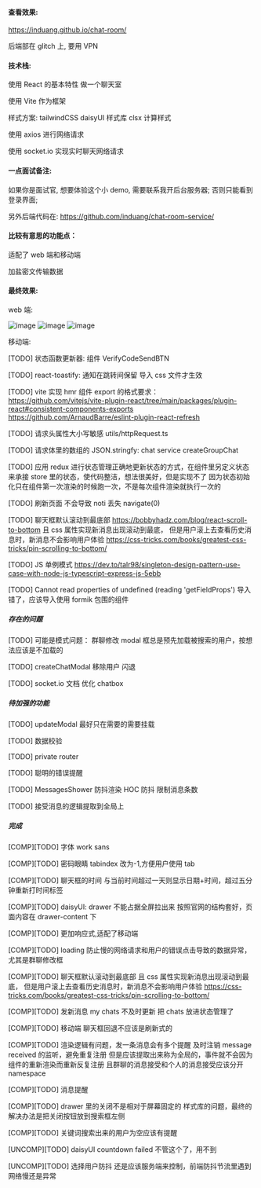 #### 查看效果:

https://induang.github.io/chat-room/

后端部在 glitch 上, 要用 VPN

#### 技术栈:

使用 React 的基本特性 做一个聊天室

使用 Vite 作为框架

样式方案: tailwindCSS daisyUI 样式库 clsx 计算样式

使用 axios 进行网络请求

使用 socket.io 实现实时聊天网络请求

#### 一点面试备注:

如果你是面试官, 想要体验这个小 demo, 需要联系我开后台服务器;
否则只能看到登录界面;

另外后端代码在: https://github.com/induang/chat-room-service/

#### 比较有意思的功能点：

适配了 web 端和移动端

加盐密文传输数据

#### 最终效果:

web 端:

![image](https://github.com/induang/chat-room/assets/50736248/00047492-5bee-4298-98ac-99cd42bc7375)
![image](https://github.com/induang/chat-room/assets/50736248/edfc866a-08fd-47d6-908a-bcc8dfcc967e)
![image](https://github.com/induang/chat-room/assets/50736248/4fbda6e3-1794-4602-8c83-a054623fab03)

移动端:

[TODO] 状态函数更新器: 组件 VerifyCodeSendBTN

[TODO] react-toastify: 通知在跳转间保留 导入 css 文件才生效

[TODO] vite 实现 hmr 组件 export 的格式要求：
https://github.com/vitejs/vite-plugin-react/tree/main/packages/plugin-react#consistent-components-exports
https://github.com/ArnaudBarre/eslint-plugin-react-refresh

[TODO] 请求头属性大小写敏感 utils/httpRequest.ts

[TODO] 请求体里的数组的 JSON.stringfy: chat service createGroupChat

[TODO] 应用 redux 进行状态管理正确地更新状态的方式，在组件里另定义状态来承接 store 里的状态，使代码整洁，想法很美好，但是实现不了
因为状态初始化只在组件第一次渲染的时候跑一次，不是每次组件渲染就执行一次的

[TODO] 刷新页面 不会导致 noti 丢失 navigate(0)

[TODO] 聊天框默认滚动到最底部
https://bobbyhadz.com/blog/react-scroll-to-bottom
且 css 属性实现新消息出现滚动到最底， 但是用户滚上去查看历史消息时，新消息不会影响用户体验
https://css-tricks.com/books/greatest-css-tricks/pin-scrolling-to-bottom/

[TODO] JS 单例模式
https://dev.to/talr98/singleton-design-pattern-use-case-with-node-js-typescript-express-js-5ebb

[TODO] Cannot read properties of undefined (reading 'getFieldProps')
导入错了，应该导入使用 formik 包围的组件

##### 存在的问题

[TODO] 可能是模式问题： 群聊修改 modal 框总是预先加载被搜索的用户，按想法应该是不加载的

[TODO] createChatModal 移除用户 闪退

[TODO] socket.io 文档 优化 chatbox

##### 待加强的功能

[TODO] updateModal 最好只在需要的需要挂载

[TODO] 数据校验

[TODO] private router

[TODO] 聪明的错误提醒

[TODO] MessagesShower 防抖渲染 HOC 防抖 限制消息条数

[TODO] 接受消息的逻辑提取到全局上

##### 完成

[COMP][TODO] 字体 work sans

[COMP][TODO] 密码眼睛 tabindex 改为-1,方便用户使用 tab

[COMP][TODO] 聊天框的时间 与当前时间超过一天则显示日期+时间，超过五分钟重新打时间标签

[COMP][TODO] daisyUI: drawer 不能占据全屏拉出来
按照官网的结构套好，页面内容在 drawer-content 下

[COMP][TODO] 更加响应式,适配了移动端

[COMP][TODO] loading 防止慢的网络请求和用户的错误点击导致的数据异常， 尤其是群聊修改框

[COMP][TODO] 聊天框默认滚动到最底部 且 css 属性实现新消息出现滚动到最底， 但是用户滚上去查看历史消息时，新消息不会影响用户体验
https://css-tricks.com/books/greatest-css-tricks/pin-scrolling-to-bottom/

[COMP][TODO] 发新消息 my chats 不及时更新 把 chats 放进状态管理了

[COMP][TODO] 移动端 聊天框回退不应该是刷新式的

[COMP][TODO] 渲染逻辑有问题，发一条消息会有多个提醒 及时注销 message received 的监听，避免重复注册 但是应该提取出来称为全局的，事件就不会因为组件的重新渲染而重新反复注册 且群聊的消息接受和个人的消息接受应该分开 namespace

[COMP][TODO] 消息提醒

[COMP][TODO] drawer 里的关闭不是相对于屏幕固定的 样式库的问题，最终的解决办法是把关闭按钮放到搜索框左侧

[COMP][TODO] 关键词搜索出来的用户为空应该有提醒

[UNCOMP][TODO] daisyUI countdown failed 不管这个了，用不到

[UNCOMP][TODO] 选择用户防抖 还是应该服务端来控制，前端防抖节流里遇到网络慢还是异常
